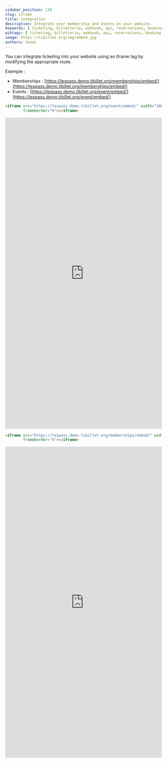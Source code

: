 ```yaml
---
sidebar_position: 110
slug: iframe
title: Integration
description: Integrate your membership and events on your website.
keywords: [ ticketing, billetterie, webhook, api, reservations, booking ]
wiktags: [ ticketing, billetterie, webhook, api, reservations, booking ]
image: https://tibillet.org/img/embed.jpg
authors: Jonas
---
```


You can integrate ticketing into your website using an iframe tag by modifying the appropriate route.

Exemple :

- Memberships : [https://lespass.demo.tibillet.org/memberships/embed/](https://lespass.demo.tibillet.org/memberships/embed/)
- Events : [https://lespass.demo.tibillet.org/event/embed/](https://lespass.demo.tibillet.org/event/embed/)

```html title="iframe event"
<iframe src="https://lespass.demo.tibillet.org/event/embed/" width="100%" height="1000px"
        frameborder="0"></iframe>
```
<iframe src="https://lespass.demo.tibillet.org/event/embed/" width="100%" height="1000px" frameborder="0"></iframe>

```html title="iframe membership"
<iframe src="https://lespass.demo.tibillet.org/memberships/embed/" width="100%" height="1000px"
        frameborder="0"></iframe>
```

<iframe src="https://lespass.demo.tibillet.org/memberships/embed/" width="100%" height="1000px" frameborder="0"></iframe>